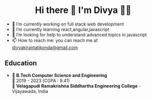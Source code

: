 <h1 align='center'>
  Hi there 👋 I'm Divya 👨‍💻
</h1>



- 🔭 I’m currently working on full stack web development
- 🌱 I’m currently learning react,angular,javascript
- 🤔 I’m looking for help to understand advanced topics in javascript
- 📫 How to reach me: you can reach me at divyakirantatikonda@gmail.com

## Education

- 📖 **B.Tech Computer Science and Engineering**\
📆 2019 - 2023 (CGPA : 9.41)\
📍 **Velagapudi Ramakrishna Siddhartha Engineering College** - Vijayawada, India


